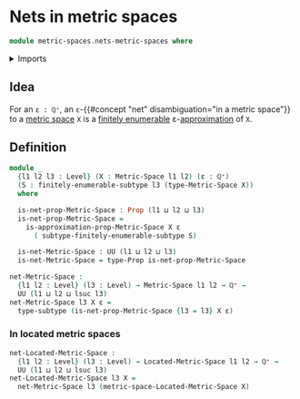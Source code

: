 # Nets in metric spaces

```agda
module metric-spaces.nets-metric-spaces where
```

<details><summary>Imports</summary>

```agda
open import elementary-number-theory.natural-numbers
open import elementary-number-theory.positive-rational-numbers

open import foundation.dependent-pair-types
open import foundation.empty-types
open import foundation.existential-quantification
open import foundation.propositional-truncations
open import foundation.propositions
open import foundation.raising-universe-levels
open import foundation.singleton-subtypes
open import foundation.subtypes
open import foundation.surjective-maps
open import foundation.torsorial-type-families
open import foundation.universe-levels

open import metric-spaces.approximations-metric-spaces
open import metric-spaces.located-metric-spaces
open import metric-spaces.metric-spaces

open import univalent-combinatorics.finite-subtypes
open import univalent-combinatorics.finite-types
open import univalent-combinatorics.finitely-enumerable-subtypes
open import univalent-combinatorics.finitely-enumerable-types
open import univalent-combinatorics.standard-finite-types
```

</details>

## Idea

For an `ε : ℚ⁺`, an `ε`-{{#concept "net" disambiguation="in a metric space"}} to
a [metric space](metric-spaces.metric-spaces.md) `X` is a
[finitely enumerable](univalent-combinatorics.finitely-enumerable-subtypes.md)
ε-[approximation](metric-spaces.approximations-metric-spaces.md) of `X`.

## Definition

```agda
module _
  {l1 l2 l3 : Level} (X : Metric-Space l1 l2) (ε : ℚ⁺)
  (S : finitely-enumerable-subtype l3 (type-Metric-Space X))
  where

  is-net-prop-Metric-Space : Prop (l1 ⊔ l2 ⊔ l3)
  is-net-prop-Metric-Space =
    is-approximation-prop-Metric-Space X ε
      ( subtype-finitely-enumerable-subtype S)

  is-net-Metric-Space : UU (l1 ⊔ l2 ⊔ l3)
  is-net-Metric-Space = type-Prop is-net-prop-Metric-Space

net-Metric-Space :
  {l1 l2 : Level} (l3 : Level) → Metric-Space l1 l2 → ℚ⁺ →
  UU (l1 ⊔ l2 ⊔ lsuc l3)
net-Metric-Space l3 X ε =
  type-subtype (is-net-prop-Metric-Space {l3 = l3} X ε)
```

### In located metric spaces

```agda
net-Located-Metric-Space :
  {l1 l2 : Level} (l3 : Level) → Located-Metric-Space l1 l2 → ℚ⁺ →
  UU (l1 ⊔ l2 ⊔ lsuc l3)
net-Located-Metric-Space l3 X =
  net-Metric-Space l3 (metric-space-Located-Metric-Space X)
```
